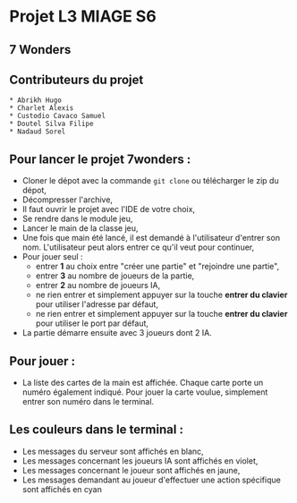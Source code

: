 # Projet L3 MIAGE S6

## 7 Wonders

## Contributeurs du projet

    * Abrikh Hugo
    * Charlet Alexis
    * Custodio Cavaco Samuel
    * Doutel Silva Filipe
    * Nadaud Sorel

## Pour lancer le projet 7wonders :

- Cloner le dépot avec la commande `git clone` ou télécharger le zip du dépot,
- Décompresser l'archive,
- Il faut ouvrir le projet avec l'IDE de votre choix,
- Se rendre dans le module jeu,
- Lancer le main de la classe jeu,
- Une fois que main été lancé, il est demandé à l'utilisateur d'entrer son nom. L'utilisateur peut alors entrer ce qu'il veut pour continuer,
- Pour jouer seul :
     - entrer **1** au choix entre "créer une partie" et "rejoindre une partie",
     - entrer **3** au nombre de joueurs de la partie,
     - entrer **2** au nombre de joueurs IA,
     - ne rien entrer et simplement appuyer sur la touche **entrer du clavier** pour utiliser l'adresse par défaut,
     - ne rien entrer et simplement appuyer sur la touche **entrer du clavier** pour utiliser le port par défaut,
 - La partie démarre ensuite avec 3 joueurs dont 2 IA.
 
 ## Pour jouer :
 
 - La liste des cartes de la main est affichée. Chaque carte porte un numéro également indiqué. Pour jouer la carte voulue, simplement entrer son numéro dans le terminal.
 
 ## Les couleurs dans le terminal :
 - Les messages du serveur sont affichés en blanc,
 - Les messages concernant les joueurs IA sont affichés en violet,
 - Les messages concernant le joueur sont affichés en jaune,
 - Les messages demandant au joueur d'effectuer une action spécifique sont affichés en cyan

